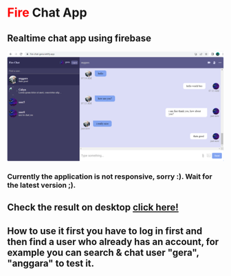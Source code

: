 # <p><span style="color: red;">Fire</span> Chat App</p>
## Realtime chat app using firebase

![](demo.png)

### Currently the application is not responsive, sorry :). Wait for the latest version ;).

## Check the result on desktop <a href="https://fire-chat-gera.netlify.app/">click here!</a>

## How to use it first you have to log in first and then find a user who already has an account, for example you can search & chat user "gera", "anggara" to test it.
